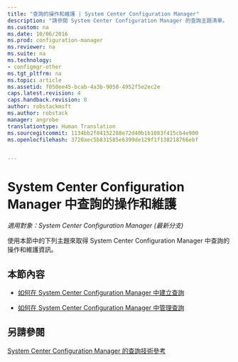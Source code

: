 ```yaml
---
title: "查詢的操作和維護 | System Center Configuration Manager"
description: "請參閱 System Center Configuration Manager 的查詢主題清單。 重點是操作和維護。"
ms.custom: na
ms.date: 10/06/2016
ms.prod: configuration-manager
ms.reviewer: na
ms.suite: na
ms.technology:
- configmgr-other
ms.tgt_pltfrm: na
ms.topic: article
ms.assetid: f050ee45-bcab-4a3b-9050-4952f5e2ec2e
caps.latest.revision: 4
caps.handback.revision: 0
author: robstackmsft
ms.author: robstack
manager: angrobe
translationtype: Human Translation
ms.sourcegitcommit: 1134bb2f04152288e72d40b1b1083f415cb4e900
ms.openlocfilehash: 3720aec5b831585e6399de129f1f138218766ebf


---
```

# <a name="operations-and-maintenance-for-queries-in-system-center-configuration-manager"></a>System Center Configuration Manager 中查詢的操作和維護

*適用對象：System Center Configuration Manager (最新分支)*

使用本節中的下列主題來取得 System Center Configuration Manager 中查詢的操作和維護資訊。  

## <a name="in-this-section"></a>本節內容  

-   [如何在 System Center Configuration Manager 中建立查詢](../../../core/servers/manage/create-queries.md)  

-   [如何在 System Center Configuration Manager 中管理查詢](../../../core/servers/manage/manage-queries.md)  

## <a name="see-also"></a>另請參閱  
 [System Center Configuration Manager 的查詢技術參考](../../../core/servers/manage/queries-technical-reference.md)



<!--HONumber=Nov16_HO1-->


